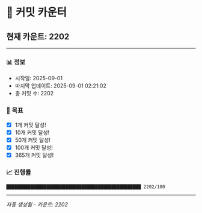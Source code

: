 # 🔢 커밋 카운터

## 현재 카운트: 2202

---

### 📊 정보
- 시작일: 2025-09-01
- 마지막 업데이트: 2025-09-01 02:21:02
- 총 커밋 수: 2202

### 🎯 목표
- [x] 1개 커밋 달성!
- [x] 10개 커밋 달성!
- [x] 50개 커밋 달성!
- [x] 100개 커밋 달성!
- [x] 365개 커밋 달성!

### 📈 진행률
```
██████████████████████████████████████████████████ 2202/100
```

---
*자동 생성됨 - 카운트: 2202*
